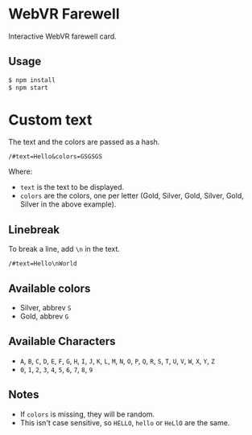 # WebVR Farewell

Interactive WebVR farewell card.

## Usage

```sh
$ npm install
$ npm start
```

# Custom text

The text and the colors are passed as a hash.

```
/#text=Hello&colors=GSGSGS
```

Where:

- `text` is the text to  be displayed.
- `colors` are the colors, one per letter (Gold, Silver, Gold, Silver, Gold, Silver in the above example).

## Linebreak

To break a line, add `\n` in the text.

```
/#text=Hello\nWorld
```

## Available colors

* Silver, abbrev `S`
* Gold, abbrev `G`

## Available Characters

- `A`, `B`, `C`, `D`, `E`, `F`, `G`, `H`, `I`, `J`, `K`, `L`, `M`, `N`, `O`, `P`, `Q`, `R`, `S`, `T`, `U`, `V`, `W`, `X`, `Y`, `Z`
- `0`, `1`, `2`, `3`, `4`, `5`, `6`, `7`, `8`, `9`

## Notes

- If `colors` is missing, they will be random.
- This isn't case sensitive, so `HELLO`, `hello` or `HeLlO` are the same.
